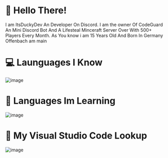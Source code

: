 # 👋 Hello There!

I am ItsDuckyDev An Developer On Discord. I am the owner Of CodeGuard An Mini Discord Bot 
And A Lifesteal Minceraft Server Over With 500+ Players Every Month.
As You know i am 15 Years Old And Born In Germany Offenbach am main 

# 💻 Launguages I Know

![image](https://github.com/user-attachments/assets/b2c7f42e-8b99-49bc-a124-4eaad6ba6477)

# 🎒 Languages Im Learning

![image](https://github.com/user-attachments/assets/78130d15-202b-4f06-9546-441b99d7c9aa)


# 🔎 My Visual Studio Code Lookup

![image](https://github.com/user-attachments/assets/f80b58e3-6568-4e39-b1ea-15f15c8f906a)
